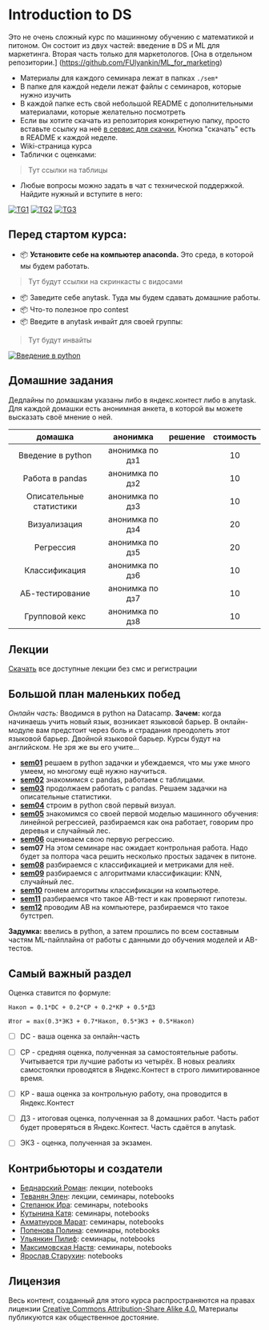 # Introduction to DS

Это не очень сложный курс по машинному обучению с математикой и питоном. Он состоит из двух частей: введение в DS и ML для маркетинга. Вторая часть только для маркетологов. [Она в отдельном репозитории.] (https://github.com/FUlyankin/ML_for_marketing)


* Материалы для каждого семинара лежат в папках `./sem*`
* В папке для каждой недели лежат файлы с семинаров, которые нужно изучить
* В каждой папке есть свой небольшой README с дополнительными материалами, которые желательно посмотреть
* Если вы хотите скачать из репозитория конкретную папку, просто вставьте ссылку на неё [в сервис для скачки.](https://minhaskamal.github.io/DownGit/#/home) Кнопка "скачать" есть в README к каждой неделе.
* Wiki-страница курса
* Таблички с оценками:

> Тут ссылки на таблицы

* Любые вопросы можно задать в чат с технической поддержкой. Найдите нужный и вступите в него:

[![TG1](https://img.shields.io/badge/Telegram-BMM--chat-blue)]( ) [![TG2](https://img.shields.io/badge/Telegram-UB--chat-blue)]( ) [![TG3](https://img.shields.io/badge/Telegram-канал%20с%20объявлениями-blue)](https://bit.ly/2xQpHNZ)


## Перед стартом курса:

- 📦 __Установите себе на компьютер anaconda.__ Это среда, в которой мы будем работать.

> Тут будут ссылки на скринкасты с видосами

- 📦 Заведите себе anytask. Туда мы будем сдавать домашние работы.
- 📦 Что-то полезное про contest
- 📦 Введите в anytask инвайт для своей группы:

> Тут будут инвайты

[![Введение в python](https://mybinder.org/badge.svg)](https://mybinder.org/v2/gh/yandexdataschool/Practical_DL/master)


## Домашние задания

Дедлайны по домашкам указаны либо в яндекс.контест либо в anytask. Для каждой домашки есть анонимная анкета, в которой вы можете высказать своё мнение о ней.

| домашка                         |    анонимка       |    решение    |  стоимость |
|:-------------------------------:|:-----------------:|:-------------:|:----------:|
|   Введение в python             |  анонимка по дз1  |               |    10      |
|   Работа в pandas               |  анонимка по дз2  |               |    10      |
|   Описательные статистики       |  анонимка по дз3  |               |    10      |
|   Визуализация                  |  анонимка по дз4  |               |    20      |
|   Регрессия                     |  анонимка по дз5  |               |    20      |
|   Классификация                 |  анонимка по дз6  |               |    10      |
|   АБ-тестирование               |  анонимка по дз7  |               |    10      |
|   Групповой кекс                |  анонимка по дз8  |               |    10      |


## Лекции

[Скачать]( ) все доступные лекции без смс и регистрации


## Большой план маленьких побед

_Онлайн часть:_ Вводимся в python на Datacamp. __Зачем:__ когда начинаешь учить новый язык, возникает языковой барьер. В онлайн-модуле вам предстоит через боль и страдания преодолеть этот языковой барьер. Двойной языковой барьер. Курсы будут на английском. Не зря же вы его учите...

- [__sem01__](./sem01) решаем в python задачки и убеждаемся, что мы уже много умеем, но многому ещё нужно научиться.
- [__sem02__](./sem02) знакомимся с pandas, работаем с таблицами.
- [__sem03__](./sem03_stat) продолжаем работать с pandas. Решаем задачки на описательные статистики.
- [__sem04__](./sem04_visual) строим в python свой первый визуал.
- [__sem05__](./sem05_regression) знакомимся со своей первой моделью машинного обучения: линейной регрессией, разбираемся как она работает, говорим про деревья и случайный лес.
- [__sem06__](./sem06_regression) оцениваем свою первую регрессию.
- __sem07__ На этом семинаре нас ожидает контрольная работа. Надо будет за полтора часа решить несколько простых задачек в питоне.
- [__sem08__](./sem08_classif_metr) разбираемся с классификацией и метриками для неё.
- [__sem09__](./sem09_classif_algo) разбираемся с алгоритмами классификации: KNN, случайный лес.
- [__sem10__](./sem10_classif) гоняем алгоритмы классификации на компьютере.
- [__sem11__](./sem11_AB) разбираемся что такое AB-тест и как проверяют гипотезы.
- [__sem12__](./sem12_AB) проводим AB на компьютере, разбираемся что такое бутстреп.

__Задумка:__  ввелись в python, а затем прошлись по всем составным частям ML-пайплайна от работы с данными до обучения моделей и AB-тестов.

## Самый важный раздел

Оценка ставится по формуле:

```
Накоп = 0.1*DC + 0.2*СР + 0.2*КР + 0.5*ДЗ

Итог = max(0.3*ЭКЗ + 0.7*Накоп, 0.5*ЭКЗ + 0.5*Накоп)
```

- [ ] DC - ваша оценка за онлайн-часть
- [ ] СР - средняя оценка, полученная за самостоятельные работы. Учитывается три лучшие работы из четырёх. В новых реалиях самостоялки проводятся в Яндекс.Контест в строго лимитированное время.
- [ ] КР - ваша оценка за контрольную работу, она проводится в Яндекс.Контест
- [ ] ДЗ - итоговая оценка, полученная за 8 домашних работ. Часть работ будет проверяться в Яндекс.Контест. Часть сдаётся в anytask.
- [ ] ЭКЗ - оценка, полученная за экзамен.


## Контрибьюторы и создатели

- [Беднарский Роман](https://github.com/Bromanskiy): лекции, notebooks
- [Теванян Элен](https://github.com/elentevanyan): лекции, семинары, notebooks
- [Степанюк Ира](https://github.com/idStep): семинары, notebooks
- [Кутынина Катя](https://github.com/EkaterinaKut): семинары, notebooks
- [Ахматнуров Марат](https://github.com/maratakhm): семинары, notebooks
- [Попенова Полина](https://github.com/polyhex-sqr): семинары, notebooks
- [Ульянкин Пилиф](https://github.com/FUlyankin): семинары, notebooks
- [Максимовская Настя](https://github.com/AnastasiyaMax): семинары, notebooks
- [Ярослав Старухин](https://github.com/star-yar): notebooks


## Лицензия

Весь контент, созданный для этого курса распространяются на правах лицензии [Creative Commons Attribution-Share Alike 4.0.](https://creativecommons.org/licenses/by-sa/4.0/deed.ru) Материалы публикуются как общественное достояние.
